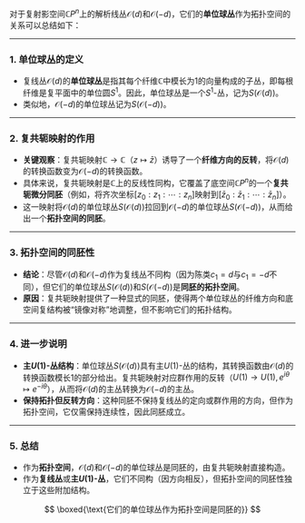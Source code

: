 对于复射影空间$\mathbb{C}P^n$上的解析线丛$\mathcal{O}(d)$和$\mathcal{O}(-d)$，它们的**单位球丛**作为拓扑空间的关系可以总结如下：

---

### 1. **单位球丛的定义**
   - 复线丛$\mathcal{O}(d)$的**单位球丛**是指其每个纤维$\mathbb{C}$中模长为1的向量构成的子丛，即每根纤维是复平面中的单位圆$S^1$。因此，单位球丛是一个$S^1$-丛，记为$S(\mathcal{O}(d))$。
   - 类似地，$\mathcal{O}(-d)$的单位球丛记为$S(\mathcal{O}(-d))$。

---

### 2. **复共轭映射的作用**
   - **关键观察**：复共轭映射$\mathbb{C} \to \mathbb{C}$（$z \mapsto \bar{z}$）诱导了一个**纤维方向的反转**，将$\mathcal{O}(d)$的转换函数变为$\mathcal{O}(-d)$的转换函数。
   - 具体来说，复共轭映射是$\mathbb{C}$上的反线性同构，它覆盖了底空间$\mathbb{C}P^n$的一个**复共轭微分同胚**（例如，将齐次坐标$[z_0:z_1:\cdots:z_n]$映射到$[\bar{z}_0:\bar{z}_1:\cdots:\bar{z}_n]$）。
   - 这一映射将$\mathcal{O}(d)$的单位球丛$S(\mathcal{O}(d))$拉回到$\mathcal{O}(-d)$的单位球丛$S(\mathcal{O}(-d))$，从而给出一个**拓扑空间的同胚**。

---

### 3. **拓扑空间的同胚性**
   - **结论**：尽管$\mathcal{O}(d)$和$\mathcal{O}(-d)$作为复线丛不同构（因为陈类$c_1 = d$与$c_1 = -d$不同），但它们的单位球丛$S(\mathcal{O}(d))$和$S(\mathcal{O}(-d))$是**同胚的拓扑空间**。
   - **原因**：复共轭映射提供了一种显式的同胚，使得两个单位球丛的纤维方向和底空间复结构被“镜像对称”地调整，但不影响它们的拓扑结构。

---

### 4. **进一步说明**
   - **主$U(1)$-丛结构**：单位球丛$S(\mathcal{O}(d))$具有主$U(1)$-丛的结构，其转换函数由$\mathcal{O}(d)$的转换函数模长1的部分给出。复共轭映射对应群作用的反转（$U(1) \to U(1), \, e^{i\theta} \mapsto e^{-i\theta}$），从而将$\mathcal{O}(d)$的主丛转换为$\mathcal{O}(-d)$的主丛。
   - **保持拓扑但反转方向**：这种同胚不保持复线丛的定向或群作用的方向，但作为拓扑空间，它仅需保持连续性，因此同胚成立。

---

### 5. **总结**
   - 作为**拓扑空间**，$\mathcal{O}(d)$和$\mathcal{O}(-d)$的单位球丛是同胚的，由复共轭映射直接构造。
   - 作为**复线丛**或**主$U(1)$-丛**，它们不同构（因方向相反），但拓扑空间的同胚性独立于这些附加结构。

$$
\boxed{\text{它们的单位球丛作为拓扑空间是同胚的}}
$$